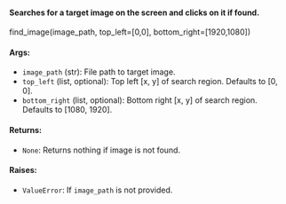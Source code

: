 #### Searches for a target image on the screen and clicks on it if found. 

find_image(image_path, top_left=[0,0], bottom_right=[1920,1080])

#### Args:

- `image_path` (str): File path to target image. 
- `top_left` (list, optional): Top left [x, y] of search region. Defaults to [0, 0].
- `bottom_right` (list, optional): Bottom right [x, y] of search region. Defaults to [1080, 1920].

#### Returns:
 - `None`: Returns nothing if image is not found.

#### Raises:
 - `ValueError`: If `image_path` is not provided.


